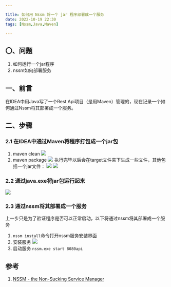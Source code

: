 ```yaml
---

title: 如何用 Nssm 将一个 jar 程序部署成一个服务
date: 2022-10-19 22:30
tags: [Nssm,Java,Maven]

---
```


## 〇、问题
1. 如何运行一个jar程序
2. nssm如何部署服务

## 一、前言
在IDEA中用Java写了一个Rest Api项目（是用Maven）管理的，现在记录一个如何通过Nssm将其部署成一个服务。

<!-- more -->

## 二、步骤
### 2.1 在IDEA中通过Maven将程序打包成一个jar包
1. maven clean
![](https://pic-1313582683.cos.ap-chongqing.myqcloud.com/2022/202210192241322.png)
3. maven package
![](https://pic-1313582683.cos.ap-chongqing.myqcloud.com/2022/202210192242782.png)
执行完毕以后会在target文件夹下生成一些文件，其他包括一个jar文件：
![](https://pic-1313582683.cos.ap-chongqing.myqcloud.com/2022/202210192244103.png)
![](https://pic-1313582683.cos.ap-chongqing.myqcloud.com/2022/202210192245715.png)
### 2.2 通过java.exe将jar包运行起来
![](https://pic-1313582683.cos.ap-chongqing.myqcloud.com/2022/202210192246074.png)
### 2.3 通过nssm将其部署成一个服务
上一步只是为了验证程序是否可以正常启动，以下将通过nssm将其部署成一个服务
1. `nssm install`命令打开nssm服务安装界面
2. 安装服务
![](https://pic-1313582683.cos.ap-chongqing.myqcloud.com/2022/202210192309708.png)
3. 启动服务
`nssm.exe start 8080api`

## 参考
1. [NSSM - the Non-Sucking Service Manager](https://nssm.cc/usage)